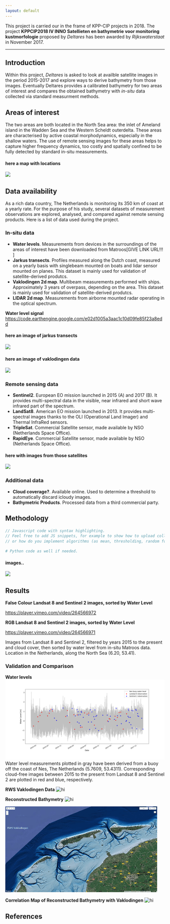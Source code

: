 ```yaml
---
layout: default
---
```


This project is carried our in the frame of KPP-CIP projects in 2018. The project **KPPCIP2018 IV INNO Satellieten en bathymetrie voor monitoring kustmorfologie** proposed by  _Deltares_ has been awarded by _Rijkswaterstaat_ in November 2017. 

* * *

## [](#intro)Introduction

Within this project, _Deltares_ is asked to look at availble satellite images in the period 2015-2017 and explore ways to derive bathymetry from those images. Eventually Deltares provides a calibrated bathymetry for two areas of interest and compares the obtained bathymetry with _in-situ_ data collected via standard measurment methods.

## [](#areas)Areas of interest

The two areas are both located in the North Sea area: the inlet of Ameland island in the Wadden Sea and the Western Scheldt outerdelta. These areas are characterised by active coastal morphodynamics, especially in the shallow waters. The use of remote sensing images for these areas helps to capture higher frequency dynamics, too costly and spatially confined to be fully detected by standard in-situ measurements.

#### here a map with locations
![](https://assets-cdn.github.com/images/icons/emoji/octocat.png)

## [](#data)Data availability

As a rich data country, The Netherlands is monitoring its 350 km of coast at a yearly rate. For the purpose of his study, several datasets of measurement observations are explored, analysed, and compared against remote sensing products. Here is a list of data used during the project.

### [](#insitu)In-situ data
* **Water levels**. Measurements from devices in the surroundings of the areas of interest have been downloaded from Matroos[GIVE LINK URL!!! ]
* **Jarkus transects**. Profiles measured along the Dutch coast, measured on a yearly basis with singlebeam mounted on boats and lidar sensor mounted on planes. This dataset is mainly used for validation of satellite-derived produtcs.
* **Vaklodingen 2d map**. Multibeam measurements performed with ships. Approximately 3 years of overpass, depending on the area. This dataset is mainly used for validation of satellite-derived produtcs.
* **LIDAR 2d map**. Measurements from airborne mounted radar operating in the optical spectrum.


**Water level signal** 
https://code.earthengine.google.com/e02d1005a3aac1c10d09fe85f23a8edd

#### here an image of jarkus transects
![](https://assets-cdn.github.com/images/icons/emoji/octocat.png)

#### here an image of vaklodingen data
![](https://assets-cdn.github.com/images/icons/emoji/octocat.png)

### [](#satellites)Remote sensing data
* **Sentinel2**. European EO mission launched in 2015 (A) and 2017 (B). It provides multi-spectral data in the visible, near infrared and short wave infrared part of the spectrum.
* **LandSat8**. American EO mission launched in 2013. It provides multi-spectral images thanks to the OLI (Operational Land Imager) and Thermal InfraRed sensors.
* **TripleSat**. Commercial Satellite sensor, made available by NSO (Netherlands Space Office).
* **RapidEye**. Commercial Satellite sensor, made available by NSO (Netherlands Space Office).

#### here with images from those satellites
![](https://assets-cdn.github.com/images/icons/emoji/octocat.png)

### [](#additional)Additional data
* **Cloud coverage?**. Available online. Used to determine a threshold to automatically discard icloudy images.
* **Bathymetric Products**. Processed data from a third commercial party. 

## [](#methodology)Methodology


```js
// Javascript code with syntax highlighting.
// Feel free to add JS snippets, for example to show how to upload collections,
// or how do you implement algorithms (as mean, thresholding, random forest, ...)
```

```python
# Python code as well if needed.
```

#### images..
![](https://assets-cdn.github.com/images/icons/emoji/octocat.png)


## [](#results)Results



**False Colour Landsat 8 and Sentinel 2 images, sorted by Water Level**

https://player.vimeo.com/video/264566972

**RGB Landsat 8 and Sentinel 2 images, sorted by Water Level**

https://player.vimeo.com/video/264566971

Images from Landsat 8 and Sentinel 2, filtered by years 2015 to the present and cloud cover, then sorted by water level from in-situ Matroos data. Location in the Netherlands, along the North Sea (6.20, 53.41).

### [](#validation)Validation and Comparison

**Water levels**
<img src="assets/images/nes_L8_S2_overlap.png" alt="hi" class="inline"/>
Water level measurements plotted in gray have been derived from a buoy off the coast of Nes, The Netherlands (5.7609, 53.4311). Corresponding cloud-free images between 2015 to the present from Landsat 8 and Sentinel 2 are plotted in red and blue, respectively.

**RWS Vaklodingen Data**
<img src="assets/images/ameland_rws_vaklodingen.png" alt="hi" class="inline"/>

**Reconstructed Bathymetry**
<img src="assets/images/ameland_bathymetry.png" alt="hi" class="inline"/>

![Alt Text](assets/images/ameland_vaklodingen_bathymetry.gif)

**Correlation Map of Reconstructed Bathymetry with Vaklodingen**
<img src="assets/images/ameland_bathymetry_correlation_map.png" alt="hi" class="inline"/>

## [](#ref)References
